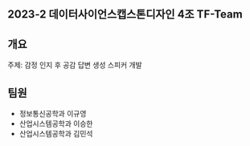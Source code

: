 2023-2 데이터사이언스캡스톤디자인 4조 TF-Team
---
개요
---
주제: 감정 인지 후 공감 답변 생성 스피커 개발

팀원
---
- 정보통신공학과 이규영
- 산업시스템공학과 이승한
- 산업시스템공학과 김민석
